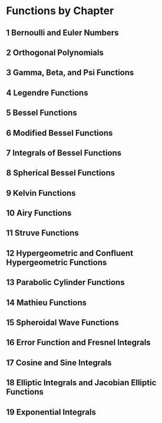 # Functions by Chapter

## 1 Bernoulli and Euler Numbers

## 2 Orthogonal Polynomials

## 3 Gamma, Beta, and Psi Functions

## 4 Legendre Functions

## 5 Bessel Functions

## 6 Modified Bessel Functions

## 7 Integrals of Bessel Functions

## 8 Spherical Bessel Functions

## 9 Kelvin Functions

## 10 Airy Functions

## 11 Struve Functions

## 12 Hypergeometric and Confluent Hypergeometric Functions

## 13 Parabolic Cylinder Functions

## 14 Mathieu Functions

## 15 Spheroidal Wave Functions

## 16 Error Function and Fresnel Integrals

## 17 Cosine and Sine Integrals

## 18 Elliptic Integrals and Jacobian Elliptic Functions

## 19 Exponential Integrals
